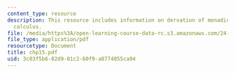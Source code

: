 ```yaml
---
content_type: resource
description: This resource includes information on dervation of monadic predicate
  calculus.
file: /media/https%3A/open-learning-course-data-rc.s3.amazonaws.com/24-241-logic-i-fall-2005/3c03f5b682d901c260f9a8774055ca94_chp15.pdf
file_type: application/pdf
resourcetype: Document
title: chp15.pdf
uid: 3c03f5b6-82d9-01c2-60f9-a8774055ca94
---
```

